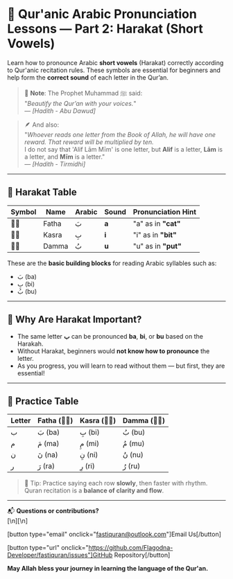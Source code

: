 # 🕌 Qur'anic Arabic Pronunciation Lessons — Part 2: Harakat (Short Vowels)

Learn how to pronounce Arabic **short vowels** (Harakat) correctly according to Qur'anic recitation rules. These symbols are essential for beginners and help form the **correct sound** of each letter in the Qur’an.

> 📖 **Note**: The Prophet Muhammad ﷺ said:  
> "_Beautify the Qur’an with your voices._"  
> — _[Hadith - Abu Dawud]_

> 🪶 And also:  
> "_Whoever reads one letter from the Book of Allah, he will have one reward. That reward will be multiplied by ten._  
> I do not say that 'Alif Lām Mīm' is one letter, but **Alif** is a letter, **Lām** is a letter, and **Mīm** is a letter."  
> — _[Hadith - Tirmidhi]_

---

## 🔡 Harakat Table

| Symbol | Name  | Arabic | Sound | Pronunciation Hint  |
| ------ | ----- | ------ | ----- | ------------------- |
| ◌َ     | Fatha | بَ     | **a** | "a" as in **"cat"** |
| ◌ِ     | Kasra | بِ     | **i** | "i" as in **"bit"** |
| ◌ُ     | Damma | بُ     | **u** | "u" as in **"put"** |

These are the **basic building blocks** for reading Arabic syllables such as:

- بَ (ba)
- بِ (bi)
- بُ (bu)

---

## 🧠 Why Are Harakat Important?

- The same letter **ب** can be pronounced **ba**, **bi**, or **bu** based on the Harakah.
- Without Harakat, beginners would **not know how to pronounce** the letter.
- As you progress, you will learn to read without them — but first, they are essential!

---

## 📝 Practice Table

| Letter | Fatha (◌َ) | Kasra (◌ِ) | Damma (◌ُ) |
| ------ | ---------- | ---------- | ---------- |
| ب      | بَ (ba)    | بِ (bi)    | بُ (bu)    |
| م      | مَ (ma)    | مِ (mi)    | مُ (mu)    |
| ن      | نَ (na)    | نِ (ni)    | نُ (nu)    |
| ر      | رَ (ra)    | رِ (ri)    | رُ (ru)    |

> 🎯 Tip: Practice saying each row **slowly**, then faster with rhythm. Quran recitation is a **balance of clarity and flow**.

---

📬 **Questions or contributions?**  
[\n][\n]

[button type="email" onclick="fastiquran@outlook.com"]Email Us[/button]

[button type="url" onclick="https://github.com/Flagodna-Developer/fastiquran/issues"]GitHub Repository[/button]

**May Allah bless your journey in learning the language of the Qur'an.**
